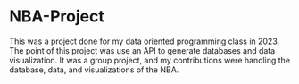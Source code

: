 # NBA-Project
This was a project done for my data oriented programming class in 2023. The point of this project was use an API to generate databases and data visualization. It was a group project, and my contributions were handling the database, data, and visualizations of the NBA.
